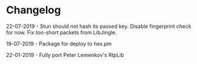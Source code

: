 # Changelog

22-07-2019 - Stun should not hash its passed key. Disable fingerprint check for now. Fix too-short packets from LibJingle.

19-07-2019 - Package for deploy to hex.pm

22-01-2019 - Fully port Peter Lemenkov's RtpLib

